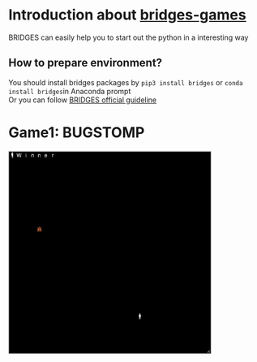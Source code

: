 # Introduction about [bridges-games](http://bridges-games.herokuapp.com/)
BRIDGES can easily help you to start out the python in a interesting way
## How to prepare environment?
You should install bridges packages by `pip3 install bridges` or `conda install bridges`in Anaconda prompt  
Or you can follow [BRIDGES official guideline](https://bridgesuncc.github.io/bridges_setup.html)

# Game1: BUGSTOMP
<img src="/pictures/BUGSTOMP.png" width="400">
